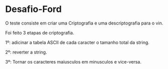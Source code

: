 # Desafio-Ford
O teste consiste em criar uma Criptografia e uma descriptografia para o vin.

Foi feito 3 etapas de criptografia.

1º: adicinar a tabela ASCII de cada caracter o tamanho total da string.

2º: reverter a string.

3º: Tornar os caracteres maiusculos em minusculos e vice-versa.
